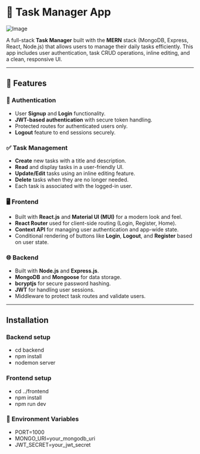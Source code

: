 # 📝 Task Manager App

![Image](https://github.com/user-attachments/assets/a8aed225-98e9-4ef7-876d-48636474a00b)

A full-stack **Task Manager** built with the **MERN** stack (MongoDB, Express, React, Node.js) that allows users to manage their daily tasks efficiently. This app includes user authentication, task CRUD operations, inline editing, and a clean, responsive UI.

---

## 🚀 Features

### 🔐 Authentication
- User **Signup** and **Login** functionality.
- **JWT-based authentication** with secure token handling.
- Protected routes for authenticated users only.
- **Logout** feature to end sessions securely.

### ✅ Task Management
- **Create** new tasks with a title and description.
- **Read** and display tasks in a user-friendly UI.
- **Update/Edit** tasks using an inline editing feature.
- **Delete** tasks when they are no longer needed.
- Each task is associated with the logged-in user.

### 🖥️ Frontend
- Built with **React.js** and **Material UI (MUI)** for a modern look and feel.
- **React Router** used for client-side routing (Login, Register, Home).
- **Context API** for managing user authentication and app-wide state.
- Conditional rendering of buttons like **Login**, **Logout**, and **Register** based on user state.

### 🌐 Backend
- Built with **Node.js** and **Express.js**.
- **MongoDB** and **Mongoose** for data storage.
- **bcryptjs** for secure password hashing.
- **JWT** for handling user sessions.
- Middleware to protect task routes and validate users.

---

## Installation
### Backend setup
- cd backend
- npm install
- nodemon server

### Frontend setup
- cd ../frontend
- npm install
- npm run dev

### 🔐 Environment Variables
- PORT=1000
- MONGO_URI=your_mongodb_uri
- JWT_SECRET=your_jwt_secret

